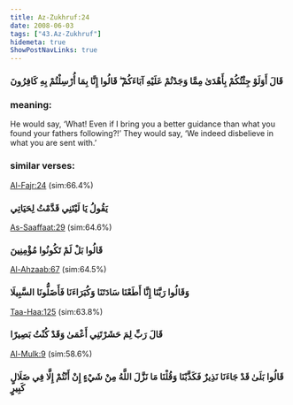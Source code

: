```yaml
---
title: Az-Zukhruf:24
date: 2008-06-03
tags: ["43.Az-Zukhruf"]
hidemeta: true 
ShowPostNavLinks: true 
---
```

### قَالَ أَوَلَوْ جِئْتُكُمْ بِأَهْدَىٰ مِمَّا وَجَدْتُمْ عَلَيْهِ آبَاءَكُمْ ۖ قَالُوا إِنَّا بِمَا أُرْسِلْتُمْ بِهِ كَافِرُونَ
### meaning: 
He would say, ‘What! Even if I bring you a better guidance than what you found your fathers following?!’ They would say, ‘We indeed disbelieve in what you are sent with.’
### similar verses: 

[Al-Fajr:24](/89/24) (sim:66.4%)

### يَقُولُ يَا لَيْتَنِي قَدَّمْتُ لِحَيَاتِي

[As-Saaffaat:29](/37/29) (sim:64.6%)

### قَالُوا بَلْ لَمْ تَكُونُوا مُؤْمِنِينَ

[Al-Ahzaab:67](/33/67) (sim:64.5%)

### وَقَالُوا رَبَّنَا إِنَّا أَطَعْنَا سَادَتَنَا وَكُبَرَاءَنَا فَأَضَلُّونَا السَّبِيلَا

[Taa-Haa:125](/20/125) (sim:63.8%)

### قَالَ رَبِّ لِمَ حَشَرْتَنِي أَعْمَىٰ وَقَدْ كُنْتُ بَصِيرًا

[Al-Mulk:9](/67/9) (sim:58.6%)

### قَالُوا بَلَىٰ قَدْ جَاءَنَا نَذِيرٌ فَكَذَّبْنَا وَقُلْنَا مَا نَزَّلَ اللَّهُ مِنْ شَيْءٍ إِنْ أَنْتُمْ إِلَّا فِي ضَلَالٍ كَبِيرٍ
